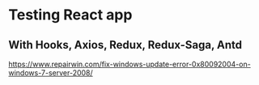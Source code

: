 # Testing React app

## With Hooks, Axios, Redux, Redux-Saga, Antd


https://www.repairwin.com/fix-windows-update-error-0x80092004-on-windows-7-server-2008/